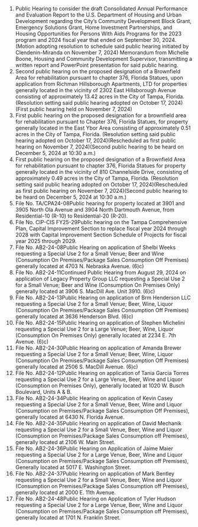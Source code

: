 1. Public Hearing to consider the draft Consolidated Annual Performance and Evaluation Report to the U.S. Department of Housing and Urban Development regarding the City’s Community Development Block Grant, Emergency Solutions Grant, Home Investment Partnerships, and Housing Opportunities for Persons With Aids Programs for the 2023 program and 2024 fiscal year that ended on September 30, 2024. (Motion adopting resolution to schedule said public hearing initiated by Clendenin-Miranda on November 7, 2024) Memorandum from Michelle Boone, Housing and Community Development Supervisor, transmitting a written report and PowerPoint presentation for said public hearing.
2. Second public hearing on the proposed designation of a Brownfield Area for rehabilitation pursuant to chapter 376, Florida Statues, upon application from Richman Hillsborough Apartments, LTD for properties generally located in the vicinity of 2302 East Hillsborough Avenue consisting of approximately 13.42 acres in the City of Tampa, Florida. (Resolution setting said public hearing adopted on October 17, 2024)(First public hearing held on November 7, 2024)
3. First public hearing on the proposed designation for a brownfield area for rehabilitation pursuant to Chapter 376, Florida Statues, for property generally located in the East Ybor Area consisting of approximately 0.51 acres in the City of Tampa, Florida. (Resolution setting said public hearing adopted on October 17, 2024)(Rescheduled as first public hearing on November 7, 2024)(Second public hearing to be heard on December 5, 2024 at 10:30 a.m.)
4. First public hearing on the proposed designation of a Brownfield Area for rehabilitation pursuant to chapter 376, Florida Statues for property generally located in the vicinity of 810 Channelside Drive, consisting of approximately 0.49 acres in the City of Tampa, Florida. (Resolution setting said public hearing adopted on October 17, 2024)(Rescheduled as first public hearing on November 7, 2024)(Second public hearing to be heard on December 5, 2024 at 10:30 a.m.)
5. File No. TA/CPA24-08Public hearing for property located at 3901 and 3905 North Ola Avenue and 3904 North Dartmouth Avenue, from Residential-10 (R-10) to Residential-20 (R-20).
6. File No. CIP-CIS FY25-29Public hearing on the Tampa Comprehensive Plan, Capital Improvement Section to replace fiscal year 2024 through 2028 with Capital Improvement Section Schedule of Projects for fiscal year 2025 through 2029.
7. File No. AB2-24-08Public Hearing on application of Shelbi Weeks requesting a Special Use 2 for a Small Venue; Beer and Wine (Consumption On Premises/Package Sales Consumption Off Premises) generally located at 4703 N. Nebraska Avenue. (6)c)
8. File No. AB2-24-11Continued Public Hearing from August 29, 2024 on application of Legacy Property Group LLC requesting a Special Use 2 for a Small Venue; Beer and Wine (Consumption On Premises Only) generally located at 3906 S. MacDill Ave. Unit 3910. (6)c)
9. File No. AB2-24-13Public Hearing on application of Brm Henderson LLC requesting a Special Use 2 for a Small Venue; Beer, Wine, Liquor (Consumption On Premises/Package Sales Consumption Off Premises) generally located at 3636 Henderson Blvd. (6)c)
10. File No. AB2-24-15Public Hearing on application of Stephen Michelini requesting a Special Use 2 for a Large Venue; Beer, Wine, Liquor (Consumption On Premises Only) generally located at 2234 E. 7th Avenue. (6)c)
11. File No. AB2-24-30Public Hearing on application of Amanda Brewer requesting a Special Use 2 for a Small Venue; Beer, Wine, Liquor (Consumption On Premises/Package Sales Consumption Off Premises) generally located at 2506 S. MacDill Avenue. (6)c)
12. File No. AB2-24-12Public Hearing on application of Tania Garcia Torres requesting a Special Use 2 for a Large Venue, Beer, Wine and Liquor (Consumption on Premises Only), generally located at 1020 W. Busch Boulevard, Units A & B.
13. File No. AB2-24-34Public Hearing on application of Kevin Casey requesting a Special Use 2 for a Small Venue, Beer, Wine and Liquor (Consumption on Premises/Package Sales Consumption Off Premises), generally located at 6430 N. Florida Avenue.
14. File No. AB2-24-35Public Hearing on application of David Mechanik requesting a Special Use 2 for a Small Venue, Beer, Wine and Liquor (Consumption on Premises/Package Sales Consumption off Premises), generally located at 2106 W. Main Street.
15. File No. AB2-24-36Public Hearing on Application of Jaime Maier requesting a Special Use 2 for a Large Venue, Beer, Wine and Liquor (Consumption on Premises/Package Sales Consumption off Premises), Generally located at 5017 E. Washington Street.
16. File No. AB2-24-37Public Hearing on application of Mark Bentley requesting a Special Use 2 for a Small Venue, Beer, Wine and Liquor (Consumption on Premises/Package Sales Consumption off Premises), generally located at 2000 E. 11th Avenue.
17. File No. AB2-24-48Public Hearing on Application of Tyler Hudson requesting a Special Use 2 for a Large Venue, Beer, Wine and Liquor (Consumption on Premises/Package Sales Consumption off Premises), generally located at 1701 N. Franklin Street.